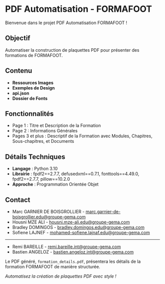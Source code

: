 # PDF Automatisation - FORMAFOOT

Bienvenue dans le projet PDF Automatisation FORMAFOOT !

## Objectif

Automatiser la construction de plaquettes PDF pour présenter des formations de FORMAFOOT.

## Contenu

- **Ressources Images**
- **Exemples de Design**
- **api.json**
- **Dossier de Fonts**

## Fonctionnalités

- Page 1 : Titre et Description de la Formation
- Page 2 : Informations Générales
- Pages 3 et plus : Descriptif de la Formation avec Modules, Chapitres, Sous-chapitres, et Documents

## Détails Techniques

- **Langage** : Python 3.10
- **Librairie** : fpdf2==2.7.7, defusedxml==0.7.1, fonttools==4.49.0, fpdf2==2.7.7, pillow==10.2.0
- **Approche** : Programmation Orientée Objet


## Contact
- Marc GARNIER DE BOISGROLLIER  - marc.garnier-de-boisgrollier.edu@groupe-gema.com
- Housni MZE ALI - housni.mze-ali.edu@groupe-gema.com
- Bradley DOMINGOS - bradley.domingos.edu@groupe-gema.com
- Sofiene LAJNEF - mohamed-sofiene.lajnaf.edu@groupe-gema.com
---
- Remi BAREILLE - remi.bareille.int@groupe-gema.com
- Bastien ANGELOZ - bastien.angeloz.int@groupe-gema.com

Le PDF généré, `formation_details.pdf`, présentera les détails de la formation FORMAFOOT de manière structurée.

*Automatisez la création de plaquettes PDF avec style !*